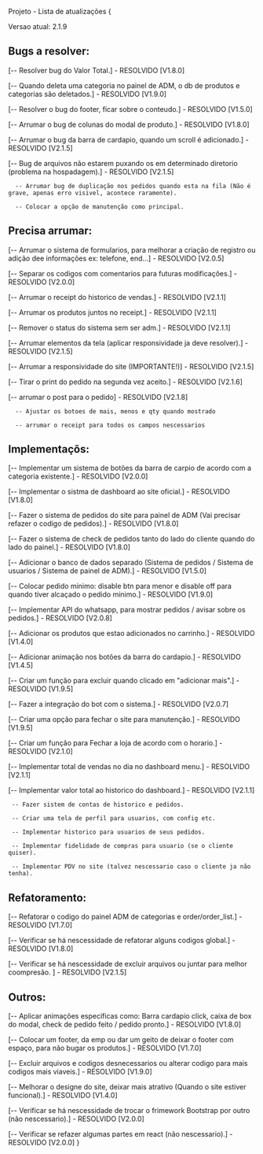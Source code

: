 Projeto - Lista de atualizações {

Versao atual: 2.1.9

## Bugs a resolver:
   [-- Resolver bug do Valor Total.] - RESOLVIDO [V1.8.0]

   [-- Quando deleta uma categoria no painel de ADM, o db de produtos e categorias são deletados.] - RESOLVIDO [V1.9.0]

   [-- Resolver o bug do footer, ficar sobre o conteudo.] - RESOLVIDO [V1.5.0]

   [-- Arrumar o bug de colunas do modal de produto.] - RESOLVIDO [V1.8.0]

   [-- Arrumar o bug da barra de cardapio, quando um scroll é adicionado.] - RESOLVIDO [V2.1.5]

   [-- Bug de arquivos não estarem puxando os em determinado diretorio (problema na hospadagem).] - RESOLVIDO [V2.1.5]

      -- Arrumar bug de duplicação nos pedidos quando esta na fila (Não é grave, apenas erro visivel, acontece raramente).

      -- Colocar a opção de manutenção como principal.

## Precisa arrumar:
   [-- Arrumar o sistema de formularios, para melhorar a criação de registro ou adição dee informações ex: telefone, end...] - RESOLVIDO [V2.0.5]

   [-- Separar os codigos com comentarios para futuras modificações.] - RESOLVIDO [V2.0.0]

   [-- Arrumar o receipt do historico de vendas.] - RESOLVIDO [V2.1.1]

   [-- Arrumar os produtos juntos no receipt.] - RESOLVIDO [V2.1.1]

   [-- Remover o status do sistema sem ser adm.] - RESOLVIDO [V2.1.1]

   [-- Arrumar elementos da tela (aplicar responsividade ja deve resolver).] - RESOLVIDO [V2.1.5]

   [-- Arrumar a responsividade do site (IMPORTANTE!)] - RESOLVIDO [V2.1.5]

   [-- Tirar o print do pedido na segunda vez aceito.] - RESOLVIDO [V2.1.6]

   [-- arrumar o post para o pedido] - RESOLVIDO [V2.1.8]

      -- Ajustar os botoes de mais, menos e qty quando mostrado

      -- arrumar o receipt para todos os campos nescessarios

## Implementaçõs:
   [-- Implementar um sistema de botões da barra de carpio de acordo com a categoria existente.] - RESOLVIDO [V2.0.0]

   [-- Implementar o sistma de dashboard ao site oficial.] - RESOLVIDO [V1.8.0]

   [-- Fazer o sistema de pedidos do site para painel de ADM (Vai precisar refazer o codigo de pedidos).] - RESOLVIDO [V1.8.0]

   [-- Fazer o sistema de check de pedidos tanto do lado do cliente quando do lado do painel.] - RESOLVIDO [V1.8.0]

   [-- Adicionar o banco de dados separado (Sistema de pedidos / Sistema de usuarios / Sistema de painel de ADM).] - RESOLVIDO [V1.5.0]

   [-- Colocar pedido minimo: disable btn para menor e disable off para quando tiver alcaçado o pedido minimo.] - RESOLVIDO [V1.9.0]

   [-- Implementar API do whatsapp, para mostrar pedidos / avisar sobre os pedidos.] - RESOLVIDO [V2.0.8]

   [-- Adicionar os produtos que estao adicionados no carrinho.] - RESOLVIDO [V1.4.0]

   [-- Adicionar animação nos botões da barra do cardapio.] - RESOLVIDO [V1.4.5]

   [-- Criar um função para excluir quando clicado em "adicionar mais".] - RESOLVIDO [V1.9.5]

   [-- Fazer a integração do bot com o sistema.] - RESOLVIDO [V2.0.7]

   [-- Criar uma opção para fechar o site para manutenção.] - RESOLVIDO [V1.9.5]

   [-- Criar um função para Fechar a loja de acordo com o horario.] - RESOLVIDO [V2.1.0] 

   [-- Implementar total de vendas no dia no dashboard menu.] - RESOLVIDO [V2.1.1]

   [-- Implementar valor total ao historico do dashboard.] - RESOLVIDO [V2.1.1]

     -- Fazer sistem de contas de historico e pedidos.

     -- Criar uma tela de perfil para usuarios, com config etc.

     -- Implementar historico para usuarios de seus pedidos.

     -- Implementar fidelidade de compras para usuario (se o cliente quiser).

     -- Implementar PDV no site (talvez nescessario caso o cliente ja não tenha).

## Refatoramento:
   [-- Refatorar o codigo do painel ADM de categorias e order/order_list.] - RESOLVIDO [V1.7.0]

   [-- Verificar se há nescessidade de refatorar alguns codigos global.] - RESOLVIDO [V1.8.0]

   [-- Verificar se há nescessidade de excluir arquivos ou juntar para melhor coompresão. ] - RESOLVIDO [V2.1.5]

## Outros:
   [-- Aplicar animações especificas como: Barra cardapio click, caixa de box do modal, check de pedido feito / pedido pronto.] - RESOLVIDO [V1.8.0]

   [-- Colocar um footer, da emp ou dar um geito de deixar o footer com espaço, para não bugar os produtos.] - RESOLVIDO [V1.7.0]

   [-- Excluir arquivos e codigos desnecessarios ou alterar codigo para mais codigos mais viaveis.] - RESOLVIDO [V1.9.0]

   [-- Melhorar o designe do site, deixar mais atrativo (Quando o site estiver funcional).] - RESOLVIDO [V1.4.0]

   [-- Verificar se há nescessidade de trocar o frimework Bootstrap por outro (não nescessario).] - RESOLVIDO [V2.0.0]

   [-- Verificar se refazer algumas partes em react (não nescessario).] - RESOLVIDO [V2.0.0]
}
